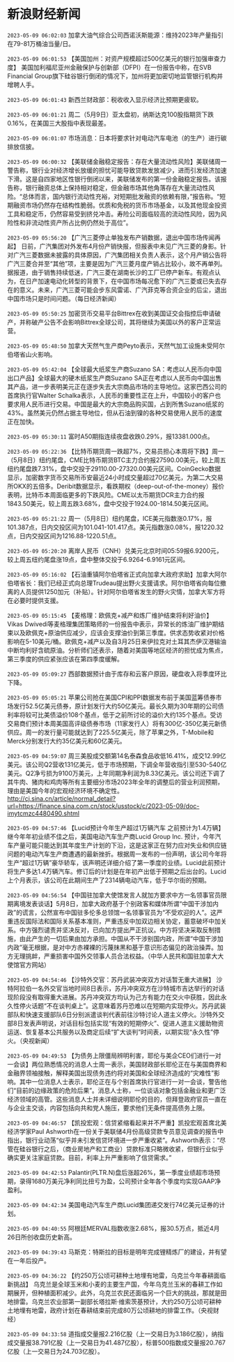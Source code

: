 # 新浪财经新闻
`2023-05-09 06:02:03` 加拿大油气综合公司西诺沃斯能源：维持2023年产量指引在79-81万桶油当量/日。

`2023-05-09 06:01:53` 【美国加州：对资产规模超过500亿美元的银行加强审查力度】 美国加利福尼亚州金融保护与创新部（DFPI）在一份报告中称，在SVB Financial Group旗下硅谷银行倒闭的情况下，加州将更加密切地监管银行机构并增聘人手。

`2023-05-09 06:01:43` 新西兰财政部：税收收入显示经济比预期更疲软。

`2023-05-09 06:01:21` 周二（5月9日）亚太盘初，纳斯达克100股指期货下跌0.16%，在美国三大股指中表现最差。

`2023-05-09 06:01:07` 市场消息：日本将要求针对电动汽车电池（的生产）进行碳排放信披。

`2023-05-09 06:00:32` 【美联储金融稳定报告：存在大量流动性风险】美联储周一警告称，银行业对经济增长放缓的担忧可能导致贷款发放减少，进而引发经济加速下滑。这是自四家地区性银行倒闭以来，美联储发布的第一份金融稳定报告。该报告称，银行融资总体上保持相对稳定，但金融市场其他角落存在大量流动性风险。“总体而言，国内银行流动性充裕，对短期批发融资的依赖有限，”报告称。“短期融资市场仍然存在结构性脆弱。优质和免税的货币市场基金，以及其他现金投资工具和稳定币，仍然容易受到挤兑冲击。寿险公司面临较高的流动性风险，因为风险性和非流动性资产所占比例仍然处于高位”。

`2023-05-09 05:56:20` 【广汽三菱停止单独发布产销数据，退出中国市场传闻再起】 日前，广汽集团对外发布4月份产销快报，但报表中未见广汽三菱的身影。针对广汽三菱数据未披露的具体原因，广汽集团相关负责人表示，这个月产销公告将广汽三菱合并至“其他”项，主要是因为广汽三菱月度产销占比较小，故不再单列。据报道，由于销售持续低迷，广汽三菱在湖南长沙的工厂已停产新车。有观点认为，在日产加速电动化转型的背景下，在中国市场每况愈下的广汽三菱或已失去存在的意义。未来，广汽三菱可能会步东风雷诺、广汽菲克等合资企业的后尘，退出中国市场只是时间问题。（每日经济新闻）

`2023-05-09 05:50:25` 加密货币交易平台Bittrex在收到美国证交会指控后申请破产，并称破产公告不会影响Bittrex全球公司，其将继续为美国以外的客户正常运营。

`2023-05-09 05:48:50` 加拿大天然气生产商Peyto表示，天然气加工设施未受阿尔伯塔省山火影响。

`2023-05-09 05:42:04` 【全球最大纸浆生产商Suzano SA：考虑以人民币向中国出口产品】全球最大的硬木纸浆生产商Suzano SA正在考虑以人民币向中国出售其产品，进一步表明美元正在逐步失去大宗商品市场的主导地位。这家巴西公司的首席执行官Walter Schalka表示，人民币的重要性正在上升，中国较小的客户也要求用人民币进行交易。中国是最大的大宗商品购买国，占到所售Suzano纸浆的43%。虽然美元仍然占据主导地位，但从石油到镍的各种交易使用人民币的速度正在加快。

`2023-05-09 05:30:11` 富时A50期指连续夜盘收跌0.29%，报13381.000点。

`2023-05-09 05:22:36` 【比特币期货周一跌超7%，交易员担心本周将下跌】周一（5月8日）纽约尾盘，CME比特币期货BTC主力合约报27590.00美元，较上周五纽约尾盘跌7.31%，盘中交投于29110.00-27320.00美元区间。CoinGecko数据显示，加密数字货币交易所币安最近24小时成交量超过70亿美元，为第二大交易所OKX的五倍多。Deribit数据显示，看跌期权（deep-out-of-the-money）报价表明，比特币本周面临更多的下跌风险。CME以太币期货DCR主力合约报1843.50美元，较上周五跌3.68%，盘中交投于1924.00-1814.50美元区间。

`2023-05-09 05:21:22` 周一（5月8日）纽约尾盘，ICE美元指数涨0.17%，报101.387点，日内交投区间为101.041-101.417点。美元指数涨0.08%，报1220.32点，日内交投区间为1216.88-1220.51点。

`2023-05-09 05:20:20` 离岸人民币（CNH）兑美元北京时间05:59报6.9200元，较上周五纽约尾盘涨19点，盘中整体交投于6.9264-6.9161元区间。

`2023-05-09 05:16:02` 【石油重镇阿尔伯塔省正式向加拿大政府求助】加拿大阿尔伯塔省长：我们已经正式向总理Trudeau提出野火支援请求。阿尔伯塔省向每位撤离的人员提供1250加元（补贴）。针对阿尔伯塔省发生的野火灾情，加拿大军方将在必要时提供支援。

`2023-05-09 05:15:45` 【麦格理：欧佩克+减产和炼厂维护结束将利好油价】Vikas Dwivedi等麦格理集团策略师的一份报告中表示，异常长的炼油厂维护期结束以及欧佩克+原油供应减少，应该会支撑油价到第三季度。供求态势收紧对价格影响在5-10美元/桶。欧佩克+减产以及自3月25日来伊拉克对土耳其杰伊汉港输油中断均利好含硫原油。分析师们还表示，随着对美国等地区经济的担忧成为焦点，第三季度的供应紧张应该在第四季度缓解。

`2023-05-09 05:09:27` 西部数据预计由于库存和云客户原因，硬盘收入将季度环比下降。

`2023-05-09 05:05:21` 苹果公司抢在美国CPI和PPI数据发布前于美国蓝筹债券市场发行52.5亿美元债券，原计划发行大约50亿美元。最长久期为30年期的公司债利率将较可比美债溢价108个基点，低于之前所讨论的溢价大约135个基点。受访交易商们预计本周美国高评级债券市场（11家发行人）将有300亿-350亿美元新债供应。周一的发行量可能就达到了225.5亿美元，除了苹果之外，T-Mobile和Merck分别发行大约35亿美元和60亿美元。

`2023-05-09 04:59:07` 周三美股成交额第14名泰森食品收低16.41%，成交12.99亿美元。该公司Q2营收131亿美元，低于市场预期，下调全年营收指引至530-540亿美元。Q2净亏损为9100万美元，上年同期净利润为8.33亿美元。该公司还下调了其牛肉、猪肉和鸡肉等所有主要细分市场2023年全年的调整后的营业利润预期，理由是美国今年的宏观经济环境不确定性。http://cj.sina.cn/article/normal_detail?url=https://finance.sina.com.cn/stock/usstock/c/2023-05-09/doc-imytcmzc4480490.shtml

`2023-05-09 04:57:46` 【Lucid预计今年生产超过1万辆汽车 之前预计为1.4万辆】继今年年初业绩不佳之后，美国电动汽车生产商Lucid Group Inc. 预计，今年汽车产量可能只能达到其年度生产计划的下沿，这是这家正在努力应对失业和供应链问题的电动汽车生产商遭遇的最新挫折。根据周一发布的一份声明，该公司今年将生产“超过1万辆”豪华轿车，该声明还详细介绍了第一季度的业绩。Lucid此前预计将生产多达1.4万辆汽车。修订后的计划是在年初产出低于预期之后出台的。Lucid上个月表示，该公司在此期间生产了2314辆电动汽车，低于华尔街的预期。

`2023-05-09 04:56:54` 【中国驻加拿大使馆发言人就加方要求中方一名领事官员限期离境发表谈话】5月8日，加拿大政府基于个别政客和媒体所谓“中国干涉加内政”的谎言，公然宣布中国驻多伦多总领馆一名领事官员为“不受欢迎的人”。这严重违反国际法和国际关系基本准则，严重违反中加双边相关协定，蓄意破坏中加关系。中方强烈谴责并坚决反对，已向加方提出严正抗议。中方将坚决采取反制措施，由此产生的一切后果由加方承担。中国从不干涉别国内政，所谓“中国干涉加内政”毫无根据，是对中方赤裸裸的污蔑抹黑和基于意识形态偏见的政治操弄。加方无理挑衅，严重损害中国外交领事人员合法权益。（中华人民共和国驻加拿大大使馆官方网站）

`2023-05-09 04:54:46` 【沙特外交官：苏丹武装冲突双方对话暂无重大进展】 沙特阿拉伯一名外交官当地时间8日表示，苏丹冲突双方在沙特城市吉达举行的对话现阶段没有取得重大进展。苏丹冲突双方均认为己方有能力在交火中获胜，因此永久性停火话题“不在谈判桌上”。这意味着苏丹恐难以在短期内实现停火。苏丹武装部队和快速支援部队6日分别派遣谈判代表前往沙特讨论人道主义停火。沙特外交部8日发表声明说，对话目标包括实现“有效的短期停火”、促进人道主义援助物资运送、恢复基本公共服务以及商定后续“扩大谈判”时间表，以期实现“永久性”停火。（央视新闻）

`2023-05-09 04:49:53` 【为债务上限僵局辨明利害，耶伦与美企CEO们进行一对一会谈】两位熟悉情况的消息人士周一表示，美国财政部长耶伦正在与美国商界和金融界领袖接触，解释美国出现债务违约将对美国和全球经济造成的“灾难性”影响。其中一位消息人士表示，耶伦正在与个别首席执行官进行一对一会谈，警告他们“目前的边缘政策的危险后果”。消息人士称，一位谈话对象包括金融业和更广泛经济领域的高管。这些消息人士并未详细说明耶伦的目的，但拜登政府官员一直在与企业主交谈，内容包括向共和党人施压，要求他们无条件提高债务上限。

`2023-05-09 04:46:57` 【凯投宏观：信贷紧缩看起来并不严重】凯投宏观首席北美经济学家Paul Ashworth在一份关于美联储4月份高级贷款专员意见调查的报告中指出，银行业动荡“似乎并未引发信贷环境进一步严重收紧”。Ashworth表示：“尽管在硅谷银行之后，（商业房地产和工商业）贷款标准只略微收紧，但银行业似乎确实更关注家庭贷款。目前，利率上升严重影响了信贷需求。”

`2023-05-09 04:42:53` Palantir(PLTR.N)盘后涨超26%，第一季度业绩超市场预期，录得1680万美元净利同比扭亏为盈，公司预计全年各个季度均实现GAAP净盈利。

`2023-05-09 04:42:34` 美国电动汽车生产商Lucid集团递交发行74亿美元证券的计划。

`2023-05-09 04:40:55` 阿根廷MERVAL指数收涨2.68%，报30.5万点，抵近4月26日所创收盘历史新高。

`2023-05-09 04:39:43` 马斯克：特斯拉的目标是明年完成锂精炼厂的建设，并有望在一年后投产。

`2023-05-09 04:36:22` 【约250万公顷可耕种土地埋有地雷，乌克兰今年春耕面临新挑战】 乌克兰是全球玉米和小麦的主要生产国，今年乌克兰玉米的春耕工作如期展开，但种植面积减少。此外，乌克兰农民还面临另一个巨大的挑战，那就是田地排雷。乌克兰农业部第一副部长塔拉斯·维索茨基预计，大约250万公顷可耕种土地埋有地雷，政府计划在春耕结束前完成80万公顷耕地的排雷工作。（央视财经）

`2023-05-09 04:33:58` 道指成交量报2.216亿股（上一交易日为3.186亿股），纳指成交量报38.791亿股（上一交易日为41.487亿股），标普500指数成交量报20.767亿股（上一交易日为24.703亿股）。

